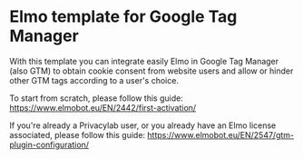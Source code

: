 # Elmo template for Google Tag Manager
With this template you can integrate easily Elmo in Google Tag Manager (also GTM) to obtain cookie consent from website users and allow or hinder other GTM tags according to a user's choice.

To start from scratch, please follow this guide: https://www.elmobot.eu/EN/2442/first-activation/

If you're already a Privacylab user, or you already have an Elmo license associated, please follow this guide: https://www.elmobot.eu/EN/2547/gtm-plugin-configuration/
